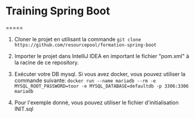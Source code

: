 # Training Spring Boot
=====

1. Cloner le projet en utilisant la commande `git clone https://github.com/resourcepool/formation-spring-boot`

2. Importer le projet dans IntelliJ IDEA en important le fichier "pom.xml" à la racine de ce repository.

3. Exécuter votre DB mysql. Si vous avez docker, vous pouvez utiliser la commande suivante: `docker run --name mariadb --rm -e MYSQL_ROOT_PASSWORD=toor -e MYSQL_DATABASE=defaultdb -p 3306:3306 mariadb`

4. Pour l'exemple donné, vous pouvez utiliser le fichier d'initialisation INIT.sql
